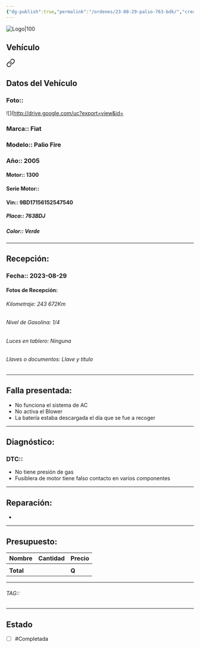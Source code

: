 ```yaml
---
{"dg-publish":true,"permalink":"/ordenes/23-08-29-palio-763-bdk/","created":"","updated":""}
---
```


![Logo|100](http://drive.google.com/uc?export=view&id=137fl3TIZ0-PU8b-Pt0bsjclwHub_u78G)

## Vehículo

<div class="transclusion internal-embed is-loaded"><a class="markdown-embed-link" href="/vehiculos/fiat/palio-763-bdj/#datos-del-vehiculo" aria-label="Open link"><svg xmlns="http://www.w3.org/2000/svg" width="24" height="24" viewBox="0 0 24 24" fill="none" stroke="currentColor" stroke-width="2" stroke-linecap="round" stroke-linejoin="round" class="svg-icon lucide-link"><path d="M10 13a5 5 0 0 0 7.54.54l3-3a5 5 0 0 0-7.07-7.07l-1.72 1.71"></path><path d="M14 11a5 5 0 0 0-7.54-.54l-3 3a5 5 0 0 0 7.07 7.07l1.71-1.71"></path></svg></a><div class="markdown-embed">



## Datos del Vehículo 
### Foto:: 
![](http://drive.google.com/uc?export=view&id=

### Marca:: Fiat 
### Modelo:: Palio Fire
### Año:: 2005
#### Motor:: 1300
#### Serie Motor:: 
#### Vin:: 9BD17156152547540
##### Placa:: 763BDJ
##### Color:: Verde
---


</div></div>


## Recepción:
### Fecha:: 2023-08-29
#### Fotos de Recepción: 

###### Kilometraje: 243 672Km
###### Nivel de Gasolina: 1/4
###### Luces en tablero: Ninguna
###### Llaves o documentos: Llave y título 

---

## Falla presentada:
- No funciona el sistema de AC
- No activa el Blower
- La batería estaba descargada el día que se fue a recoger 


---

## Diagnóstico:
### DTC:: 

- No tiene presión de gas 
- Fusiblera de motor tiene falso contacto en varios componentes 

---
## Reparación:
- 

---

## Presupuesto:

| Nombre | Cantidad | Precio |
| ------ | -------- | ------ |
|        |          |        |
| **Total**       |        |    **Q**    |

---

###### TAG:: 

---

## Estado

- [ ] #Completada